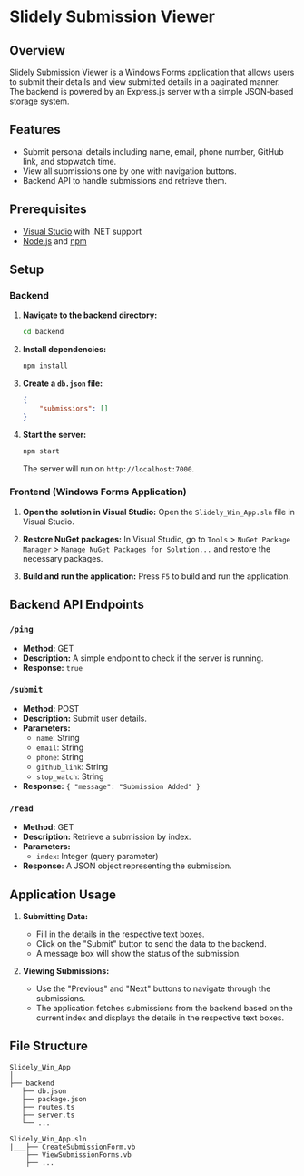 # Slidely Submission Viewer

## Overview

Slidely Submission Viewer is a Windows Forms application that allows users to submit their details and view submitted details in a paginated manner. The backend is powered by an Express.js server with a simple JSON-based storage system.

## Features

- Submit personal details including name, email, phone number, GitHub link, and stopwatch time.
- View all submissions one by one with navigation buttons.
- Backend API to handle submissions and retrieve them.

## Prerequisites

- [Visual Studio](https://visualstudio.microsoft.com/) with .NET support
- [Node.js](https://nodejs.org/) and [npm](https://www.npmjs.com/)

## Setup

### Backend

1. **Navigate to the backend directory:**
    ```bash
    cd backend
    ```

2. **Install dependencies:**
    ```bash
    npm install
    ```

3. **Create a `db.json` file:**
    ```json
    {
        "submissions": []
    }
    ```

4. **Start the server:**
    ```bash
    npm start
    ```

    The server will run on `http://localhost:7000`.

### Frontend (Windows Forms Application)

1. **Open the solution in Visual Studio:**
    Open the `Slidely_Win_App.sln` file in Visual Studio.

2. **Restore NuGet packages:**
    In Visual Studio, go to `Tools` > `NuGet Package Manager` > `Manage NuGet Packages for Solution...` and restore the necessary packages.

3. **Build and run the application:**
    Press `F5` to build and run the application.

## Backend API Endpoints

### `/ping`

- **Method:** GET
- **Description:** A simple endpoint to check if the server is running.
- **Response:** `true`

### `/submit`

- **Method:** POST
- **Description:** Submit user details.
- **Parameters:**
    - `name`: String
    - `email`: String
    - `phone`: String
    - `github_link`: String
    - `stop_watch`: String
- **Response:** `{ "message": "Submission Added" }`

### `/read`

- **Method:** GET
- **Description:** Retrieve a submission by index.
- **Parameters:**
    - `index`: Integer (query parameter)
- **Response:** A JSON object representing the submission.

## Application Usage

1. **Submitting Data:**
    - Fill in the details in the respective text boxes.
    - Click on the "Submit" button to send the data to the backend.
    - A message box will show the status of the submission.

2. **Viewing Submissions:**
    - Use the "Previous" and "Next" buttons to navigate through the submissions.
    - The application fetches submissions from the backend based on the current index and displays the details in the respective text boxes.

## File Structure
```
Slidely_Win_App
│
├── backend
   ├── db.json
   ├── package.json
   ├── routes.ts
   ├── server.ts
   └── ...

Slidely_Win_App.sln
|___├── CreateSubmissionForm.vb
    ├── ViewSubmissionForms.vb
    ├── ...
